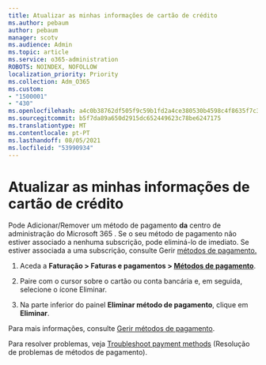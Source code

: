 ```yaml
---
title: Atualizar as minhas informações de cartão de crédito
ms.author: pebaum
author: pebaum
manager: scotv
ms.audience: Admin
ms.topic: article
ms.service: o365-administration
ROBOTS: NOINDEX, NOFOLLOW
localization_priority: Priority
ms.collection: Adm_O365
ms.custom:
- "1500001"
- "430"
ms.openlocfilehash: a4c0b38762df505f9c59b1fd2a4ce380530b4598c4f8635f7c30c7fe277f56a4
ms.sourcegitcommit: b5f7da89a650d2915dc652449623c78be6247175
ms.translationtype: MT
ms.contentlocale: pt-PT
ms.lasthandoff: 08/05/2021
ms.locfileid: "53990934"
---
```

# <a name="update-my-credit-card-information"></a>Atualizar as minhas informações de cartão de crédito

Pode Adicionar/Remover um método de pagamento **da** centro de administração do Microsoft 365 . Se o seu método de pagamento não estiver associado a nenhuma subscrição, pode eliminá-lo de imediato. Se estiver associada a uma subscrição, consulte Gerir [métodos de pagamento.](https://docs.microsoft.com/microsoft-365/commerce/billing-and-payments/manage-payment-methods)

1. Aceda a **Faturação > Faturas e pagamentos > [Métodos de pagamento](https://go.microsoft.com/fwlink/p/?linkid=2018806)**.

2. Paire com o cursor sobre o cartão ou conta bancária e, em seguida, selecione o ícone Eliminar.

3. Na parte inferior do painel **Eliminar método de pagamento**, clique em **Eliminar**.

Para mais informações, consulte [Gerir métodos de pagamento](https://docs.microsoft.com/microsoft-365/commerce/billing-and-payments/manage-payment-methods).

Para resolver problemas, veja [Troubleshoot payment methods](https://docs.microsoft.com/microsoft-365/commerce/billing-and-payments/manage-payment-methods#troubleshoot-payment-methods) (Resolução de problemas de métodos de pagamento).
